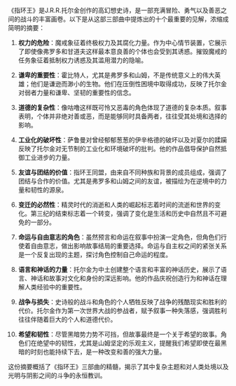 《指环王》是J.R.R.托尔金创作的高幻想史诗，是一部充满冒险、勇气以及善恶之间的战斗的丰富画卷。以下是从这部三部曲中提炼出的十个最重要的见解，浓缩成简明的摘要：

1. **权力的危险**：魔戒象征着终极权力及其腐化力量。作为中心情节装置，它展示了即使像弗罗多和甘道夫这样最本意良善的个体也会受到其诱惑。摧毁魔戒的任务象征着抵制权力诱惑及其滥用潜力的隐喻。

2. **谦卑的重要性**：霍比特人，尤其是弗罗多和山姆，不是传统意义上的伟大英雄；他们是谦逊而渺小的生物。他们在压倒性困境中取得成功，反映了托尔金对弱者力量和谦卑、坚韧的重要性的信念。

3. **道德的复杂性**：像咕噜这样既可怜又恶毒的角色体现了道德的复杂本质。叙事表明，个体并非绝对善或恶，而是能够同时具备两者，往往受其处境和选择的影响。

4. **工业化的破坏性**：萨鲁曼对曾经郁郁葱葱的伊辛格德的破坏以及对夏尔的蹂躏反映了托尔金对无节制的工业化和环境破坏的批判。他的作品倡导保护自然抵御工业进步的力量。

5. **友谊与团结的价值**：指环王同盟，由来自不同种族和背景的成员组成，强调了团结与合作的价值。尤其是弗罗多和山姆之间的友谊，被描绘为在逆境中的力量和韧性的源泉。

6. **变迁的必然性**：精灵时代的消逝和人类的崛起标志着时间的流逝和世界的变化。第三纪的结束标志着一个转变，强调了变化是生活和历史中自然且不可避免的一部分。

7. **命运与自由意志的角色**：虽然预言和命运在叙事中扮演一定角色，但角色们行使着自由意志，做出影响故事结局的重要选择。命运与自主权之间的紧张关系是一个反复出现的主题，探讨角色控制自己命运的程度。

8. **语言和神话的力量**：托尔金为中土创建整个语言和丰富的神话历史，展示了语言、神话和故事对文化和身份的深远影响。他的作品庆祝创造行为和神话在理解人类经验中的重要性。

9. **战争与损失**：史诗般的战斗和角色的个人牺牲反映了战争的残酷现实和胜利的代价。托尔金作为第一次世界大战的参战者，赋予叙事一种失落感，强调胜利往往伴随着巨大的个人和道德代价。

10. **希望和韧性**：尽管黑暗势力势不可挡，但故事最终是一个关于希望的故事。角色们在绝望中的韧性，尤其是山姆坚定的乐观主义，提醒我们希望即使在最黑暗的时刻也能持续下去，是一种改变和善的强大力量。

这份摘要概括了《指环王》三部曲的精髓，揭示了其中复杂主题和对人类处境以及光明与阴影之间的斗争的永恒教训。